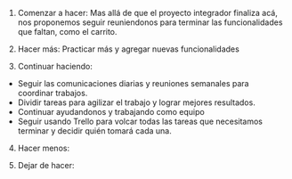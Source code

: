 1. Comenzar a hacer:
Mas allá de que el proyecto integrador finaliza acá, nos proponemos seguir reuniendonos para terminar las funcionalidades que faltan, como el carrito.

2. Hacer más:
Practicar más y agregar nuevas funcionalidades

3. Continuar haciendo:
* Seguir las comunicaciones diarias y reuniones semanales para coordinar trabajos. 
* Dividir tareas para agilizar el trabajo y lograr mejores resultados.
* Continuar ayudandonos y trabajando como equipo
* Seguir usando Trello para volcar todas las tareas que necesitamos terminar y decidir quién tomará cada una.

4. Hacer menos:

5. Dejar de hacer:


